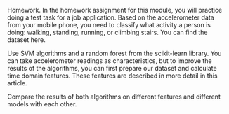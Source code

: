 Homework.
In the homework assignment for this module, you will practice doing a test task for a job application. Based on the accelerometer data from your mobile phone, you need to classify what activity a person is doing: walking, standing, running, or climbing stairs. You can find the dataset here.

Use SVM algorithms and a random forest from the scikit-learn library. You can take accelerometer readings as characteristics, but to improve the results of the algorithms, you can first prepare our dataset and calculate time domain features. These features are described in more detail in this article.

Compare the results of both algorithms on different features and different models with each other.